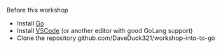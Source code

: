 Before this workshop

- Install [Go](https://golang.org/)
- Install [VSCode](https://code.visualstudio.com/) (or another editor with good GoLang support)
- Clone the repository github.com/DaveDuck321/workshop-into-to-go